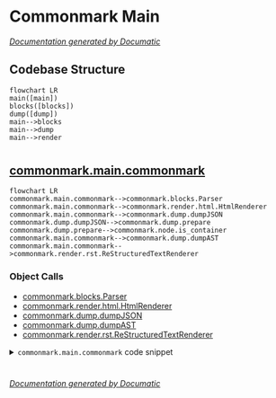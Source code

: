 # Commonmark Main

[_Documentation generated by Documatic_](https://www.documatic.com)

<!---Documatic-section-Codebase Structure-start--->
## Codebase Structure

<!---Documatic-block-system_architecture-start--->
```mermaid
flowchart LR
main([main])
blocks([blocks])
dump([dump])
main-->blocks
main-->dump
main-->render
```
<!---Documatic-block-system_architecture-end--->

# #
<!---Documatic-section-Codebase Structure-end--->

<!---Documatic-section-commonmark.main.commonmark-start--->
## [commonmark.main.commonmark](5-commonmark_main.md#commonmark.main.commonmark)

<!---Documatic-section-commonmark-start--->
```mermaid
flowchart LR
commonmark.main.commonmark-->commonmark.blocks.Parser
commonmark.main.commonmark-->commonmark.render.html.HtmlRenderer
commonmark.main.commonmark-->commonmark.dump.dumpJSON
commonmark.dump.dumpJSON-->commonmark.dump.prepare
commonmark.dump.prepare-->commonmark.node.is_container
commonmark.main.commonmark-->commonmark.dump.dumpAST
commonmark.main.commonmark-->commonmark.render.rst.ReStructuredTextRenderer
```

### Object Calls

* [commonmark.blocks.Parser](7-commonmark_blocks.md#commonmark.blocks.Parser)
* [commonmark.render.html.HtmlRenderer](10-commonmark_render.md#commonmark.render.html.HtmlRenderer)
* [commonmark.dump.dumpJSON](6-commonmark_dump.md#commonmark.dump.dumpJSON)
* [commonmark.dump.dumpAST](6-commonmark_dump.md#commonmark.dump.dumpAST)
* [commonmark.render.rst.ReStructuredTextRenderer](10-commonmark_render.md#commonmark.render.rst.ReStructuredTextRenderer)

<!---Documatic-block-commonmark.main.commonmark-start--->
<details>
	<summary><code>commonmark.main.commonmark</code> code snippet</summary>

```python
def commonmark(text, format='html'):
    parser = Parser()
    ast = parser.parse(text)
    if format not in ['html', 'json', 'ast', 'rst']:
        raise ValueError("format must be 'html', 'json' or 'ast'")
    if format == 'html':
        renderer = HtmlRenderer()
        return renderer.render(ast)
    if format == 'json':
        return dumpJSON(ast)
    if format == 'ast':
        return dumpAST(ast)
    if format == 'rst':
        renderer = ReStructuredTextRenderer()
        return renderer.render(ast)
```
</details>
<!---Documatic-block-commonmark.main.commonmark-end--->
<!---Documatic-section-commonmark-end--->

# #
<!---Documatic-section-commonmark.main.commonmark-end--->

[_Documentation generated by Documatic_](https://www.documatic.com)